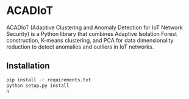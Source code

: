 # ACADIoT

ACADIoT (Adaptive Clustering and Anomaly Detection for IoT Network Security) is a Python library that combines Adaptive Isolation Forest construction, K-means clustering, and PCA for data dimensionality reduction to detect anomalies and outliers in IoT networks.

## Installation

```bash
pip install -r requirements.txt
python setup.py install
n